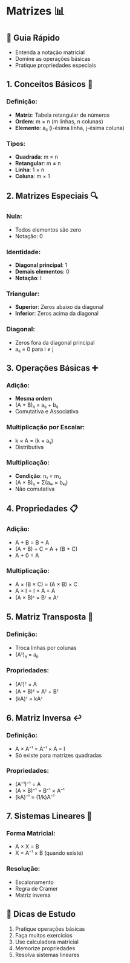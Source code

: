 # Matrizes 📊

## 🎯 Guia Rápido
- Entenda a notação matricial
- Domine as operações básicas
- Pratique propriedades especiais

## 1. Conceitos Básicos 📝
### Definição:
- **Matriz**: Tabela retangular de números
- **Ordem**: m × n (m linhas, n colunas)
- **Elemento**: aᵢⱼ (i-ésima linha, j-ésima coluna)

### Tipos:
- **Quadrada**: m = n
- **Retangular**: m ≠ n
- **Linha**: 1 × n
- **Coluna**: m × 1

## 2. Matrizes Especiais 🔍
### Nula:
- Todos elementos são zero
- Notação: 0

### Identidade:
- **Diagonal principal**: 1
- **Demais elementos**: 0
- **Notação**: I

### Triangular:
- **Superior**: Zeros abaixo da diagonal
- **Inferior**: Zeros acima da diagonal

### Diagonal:
- Zeros fora da diagonal principal
- aᵢⱼ = 0 para i ≠ j

## 3. Operações Básicas ➕
### Adição:
- **Mesma ordem**
- (A + B)ᵢⱼ = aᵢⱼ + bᵢⱼ
- Comutativa e Associativa

### Multiplicação por Escalar:
- k × A = (k × aᵢⱼ)
- Distributiva

### Multiplicação:
- **Condição**: n₁ = m₂
- (A × B)ᵢⱼ = Σ(aᵢₖ × bₖⱼ)
- Não comutativa

## 4. Propriedades 📋
### Adição:
- A + B = B + A
- (A + B) + C = A + (B + C)
- A + 0 = A

### Multiplicação:
- A × (B × C) = (A × B) × C
- A × I = I × A = A
- (A × B)ᵀ = Bᵀ × Aᵀ

## 5. Matriz Transposta 🔄
### Definição:
- Troca linhas por colunas
- (Aᵀ)ᵢⱼ = aⱼᵢ

### Propriedades:
- (Aᵀ)ᵀ = A
- (A + B)ᵀ = Aᵀ + Bᵀ
- (kA)ᵀ = kAᵀ

## 6. Matriz Inversa ↩️
### Definição:
- A × A⁻¹ = A⁻¹ × A = I
- Só existe para matrizes quadradas

### Propriedades:
- (A⁻¹)⁻¹ = A
- (A × B)⁻¹ = B⁻¹ × A⁻¹
- (kA)⁻¹ = (1/k)A⁻¹

## 7. Sistemas Lineares 🔢
### Forma Matricial:
- A × X = B
- X = A⁻¹ × B (quando existe)

### Resolução:
- Escalonamento
- Regra de Cramer
- Matriz inversa

## 📌 Dicas de Estudo
1. Pratique operações básicas
2. Faça muitos exercícios
3. Use calculadora matricial
4. Memorize propriedades
5. Resolva sistemas lineares